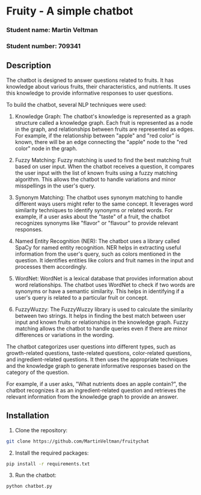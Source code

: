 # Fruity - A simple chatbot
### Student name: Martin Veltman
### Student number: 709341
## Description
The chatbot is designed to answer questions related to fruits. It has knowledge about various fruits, their characteristics, and nutrients. It uses this knowledge to provide informative responses to user questions.

To build the chatbot, several NLP techniques were used:

1. Knowledge Graph: The chatbot's knowledge is represented as a graph structure called a knowledge graph. Each fruit is represented as a node in the graph, and relationships between fruits are represented as edges. For example, if the relationship between "apple" and "red color" is known, there will be an edge connecting the "apple" node to the "red color" node in the graph.

2. Fuzzy Matching: Fuzzy matching is used to find the best matching fruit based on user input. When the chatbot receives a question, it compares the user input with the list of known fruits using a fuzzy matching algorithm. This allows the chatbot to handle variations and minor misspellings in the user's query.

3. Synonym Matching: The chatbot uses synonym matching to handle different ways users might refer to the same concept. It leverages word similarity techniques to identify synonyms or related words. For example, if a user asks about the "taste" of a fruit, the chatbot recognizes synonyms like "flavor" or "flavour" to provide relevant responses.

4. Named Entity Recognition (NER): The chatbot uses a library called SpaCy for named entity recognition. NER helps in extracting useful information from the user's query, such as colors mentioned in the question. It identifies entities like colors and fruit names in the input and processes them accordingly.

5. WordNet: WordNet is a lexical database that provides information about word relationships. The chatbot uses WordNet to check if two words are synonyms or have a semantic similarity. This helps in identifying if a user's query is related to a particular fruit or concept.

6. FuzzyWuzzy: The FuzzyWuzzy library is used to calculate the similarity between two strings. It helps in finding the best match between user input and known fruits or relationships in the knowledge graph. Fuzzy matching allows the chatbot to handle queries even if there are minor differences or variations in the wording.

The chatbot categorizes user questions into different types, such as growth-related questions, taste-related questions, color-related questions, and ingredient-related questions. It then uses the appropriate techniques and the knowledge graph to generate informative responses based on the category of the question.

For example, if a user asks, "What nutrients does an apple contain?", the chatbot recognizes it as an ingredient-related question and retrieves the relevant information from the knowledge graph to provide an answer.

## Installation
1. Clone the repository:
```bash
git clone https://github.com/MartinVeltman/fruitychat
```
2. Install the required packages:
```bash
pip install -r requirements.txt
```
3. Run the chatbot:
```bash
python chatbot.py
```
